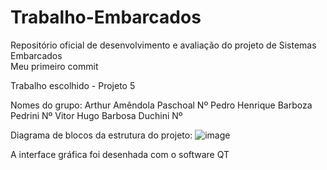 # Trabalho-Embarcados
Repositório oficial de desenvolvimento e avaliação do projeto de Sistemas Embarcados <br/>
Meu primeiro commit

Trabalho escolhido - Projeto 5

Nomes do grupo: 
Arthur Amêndola Paschoal Nº
Pedro Henrique Barboza Pedrini Nº
Vitor Hugo Barbosa Duchini Nº

Diagrama de blocos da estrutura do projeto:
![image](https://user-images.githubusercontent.com/39706145/126869657-3c066a78-35e6-4c89-bddf-cab34444d952.png)

A interface gráfica foi desenhada com o software QT
